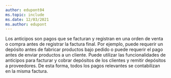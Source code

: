 ```yaml
---
author: edupont04
ms.topic: include
ms.date: 12/03/2021
ms.author: edupont
---
```

Los anticipos son pagos que se facturan y registran en una orden de venta o compra antes de registrar la factura final. Por ejemplo, puede requerir un depósito antes de fabricar productos bajo pedido o puede requerir el pago antes de enviar productos a un cliente. Puede utilizar las funcionalidades de anticipos para facturar y cobrar depósitos de los clientes y remitir depósitos a proveedores. De esta forma, todos los pagos relevantes se contabilizan en la misma factura.  
